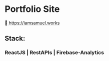 # Portfolio Site

🚀<a href="https://iamsamuel.works"> https://iamsamuel.works </a>

<h2>
Stack: 
</h2>
<h3> ReactJS | RestAPIs | Firebase-Analytics</h3>
